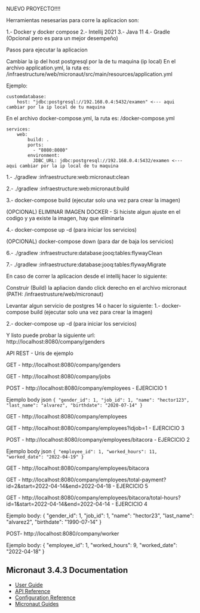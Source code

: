 NUEVO PROYECTO!!!!

Herramientas nesesarias para corre la aplicacion son:

1.- Docker y docker compose
2.- Intellij 2021
3.- Java 11
4.- Gradle (Opcional pero es para un mejor desempeño)

Pasos para ejecutar la aplicacion

Cambiar la ip del host postgresql por la de tu maquina (ip local)
En el archivo application.yml, la ruta es: /infraestructure/web/micronaut/src/main/resources/application.yml

Ejemplo:


    customdatabase:
        host: "jdbc:postgresql://192.168.0.4:5432/examen" <--- aqui cambiar por la ip local de tu maquina

En el archivo docker-compose.yml, la ruta es: /docker-compose.yml
    
    services:
        web:
            build: .
            ports:
              - "8080:8080"
            environment:
              JDBC_URL: jdbc:postgresql://192.168.0.4:5432/examen <--- aqui cambiar por la ip local de tu maquina


1.- ./gradlew :infraestructure:web:micronaut:clean

2.- ./gradlew :infraestructure:web:micronaut:build

3.- docker-compose build (ejecutar solo una vez para crear la imagen)

(OPCIONAL) ELIMINAR IMAGEN DOCKER - Si hiciste algun ajuste en el codigo y ya existe la imagen, hay que eliminarla

4.- docker-compose up -d (para iniciar los servicios)

(OPCIONAL) docker-compose down (para dar de baja los servicios)

6.- ./gradlew :infraestructure:database:jooq:tables:flywayClean

7.- ./gradlew :infraestructure:database:jooq:tables:flywayMigrate

En caso de correr la aplicacion desde el intellij hacer lo siguiente:

Construir (Build) la apliacion dando click derecho en el archivo micronaut (PATH: /infraestrusture/web/micronaut)

Levantar algun servicio de postgres 14 o hacer lo siguiente:
1.- docker-compose build (ejecutar solo una vez para crear la imagen)

2.- docker-compose up -d (para iniciar los servicios)

Y listo puede probar la siguiente url:
http://localhost:8080/company/genders


API REST - Uris de ejemplo

GET - http://localhost:8080/company/genders

GET - http://localhost:8080/company/jobs

POST - http://localhost:8080/company/employees - EJERCICIO 1

Ejemplo body json
`{
"gender_id": 1,
"job_id": 1,
"name": "hector123",
"last_name": "alvarez",
"birthdate": "2020-07-14"
}`

GET - http://localhost:8080/company/employees

GET - http://localhost:8080/company/employees?idjob=1 - EJERCICIO 3

POST - http://localhost:8080/company/employees/bitacora - EJERCICIO 2

Ejemplo body json
`{
    "employee_id": 1,
    "worked_hours": 11,
    "worked_date": "2022-04-19"
}`

GET - http://localhost:8080/company/employees/bitacora

GET - http://localhost:8080/company/employees/total-payment?id=2&start=2022-04-14&end=2022-04-18 - EJERCICIO 5

GET - http://localhost:8080/company/employees/bitacora/total-hours?id=1&start=2022-04-14&end=2022-04-14 - EJERCICIO 4




Ejemplo body:
{
"gender_id": 1,
"job_id": 1,
"name": "hector23",
"last_name": "alvarez2",
"birthdate": "1990-07-14"
}

POST- http://localhost:8080/company/worker

Ejemplo body:
{
"employee_id": 1,
"worked_hours": 9,
"worked_date": "2022-04-18"
}

## Micronaut 3.4.3 Documentation

- [User Guide](https://docs.micronaut.io/3.4.3/guide/index.html)
- [API Reference](https://docs.micronaut.io/3.4.3/api/index.html)
- [Configuration Reference](https://docs.micronaut.io/3.4.3/guide/configurationreference.html)
- [Micronaut Guides](https://guides.micronaut.io/index.html)